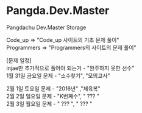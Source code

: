 # Pangda.Dev.Master
Pangdachu Dev.Master Storage  


Code_up => "Code_up 사이트의 기초 문제 풀이"  
Programmers => "Programmers의 사이트의 문제 풀이"  


[문제 일정]  
injae만 추가적으로 풀어야 되는거 - "완주하지 못한 선수"  
1월 31일 금요일 문제 - "소수찾기", "모의고사"  

2월 1일 토요일 문제 - "2016년" ,"체육복"  
2월 2일 일요일 문제 - "K번째수", " ??? "  
2월 3일 월요일 문제 - " ??? ", " ??? "  
 
